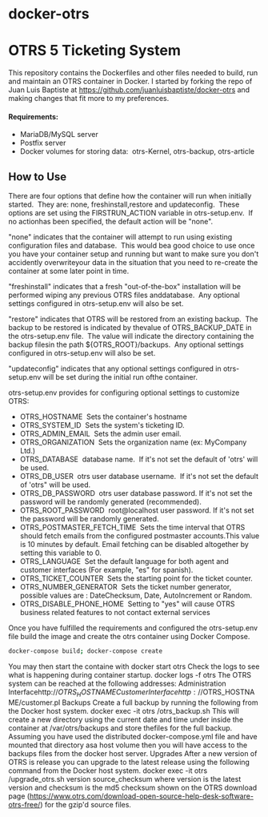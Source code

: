 # docker-otrs
# OTRS 5 Ticketing System
This repository contains the Dockerfiles and other files needed to build, run and maintain an OTRS container in Docker.  I started by forking the repo of Juan Luis Baptiste at https://github.com/juanluisbaptiste/docker-otrs and making changes that fit more to my preferences.

#### Requirements:
  * MariaDB/MySQL server
  * Postfix server
  * Docker volumes for storing data:  otrs-Kernel, otrs-backup, otrs-article

## How to Use
There are four options that define how the container will run when initially started.  They are: none, freshinstall,restore and updateconfig.  These options are set using the FIRSTRUN_ACTION variable in otrs-setup.env.  If no actionhas been specified, the default action will be "none".

"none" indicates that the container will attempt to run using existing configuration files and database.  This would bea good choice to use once you have your container setup and running but want to make sure you don't accidently overwriteyour data in the situation that you need to re-create the container at some later point in time.

"freshinstall" indicates that a fresh "out-of-the-box" installation will be performed wiping any previous OTRS files anddatabase.  Any optional settings configured in otrs-setup.env will also be set.

"restore" indicates that OTRS will be restored from an existing backup.  The backup to be restored is indicated by thevalue of OTRS_BACKUP_DATE in the otrs-setup.env file.  The value will indicate the directory containing the backup filesin the path ${OTRS_ROOT}/backups.  Any optional settings configured in otrs-setup.env will also be set.

"updateconfig" indicates that any optional settings configured in otrs-setup.env will be set during the initial run ofthe container.

otrs-setup.env provides for configuring optional settings to customize OTRS:
  * OTRS_HOSTNAME  Sets the container's hostname
  * OTRS_SYSTEM_ID  Sets the system's ticketing ID.
  * OTRS_ADMIN_EMAIL  Sets the admin user email.
  * OTRS_ORGANIZATION  Sets the organization name (ex: MyCompany Ltd.)
  * OTRS_DATABASE  database name.  If it's not set the default of 'otrs' will be used.
  * OTRS_DB_USER  otrs user database username.  If it's not set the default of 'otrs" will be used.
  * OTRS_DB_PASSWORD  otrs user database password. If it's not set the password will be randomly generated (recommended).
  * OTRS_ROOT_PASSWORD  root@localhost user password. If it's not set the password will be randomly generated.
  * OTRS_POSTMASTER_FETCH_TIME  Sets the time interval that OTRS should fetch emails from the configured postmaster accounts.This value is 10 minutes by default. Email fetching can be disabled altogether by setting this variable to 0.
  * OTRS_LANGUAGE  Set the default language for both agent and customer interfaces (For example, "es" for spanish).
  * OTRS_TICKET_COUNTER  Sets the starting point for the ticket counter.
  * OTRS_NUMBER_GENERATOR  Sets the ticket number generator, possible values are : DateChecksum, Date, AutoIncrement or Random.
  * OTRS_DISABLE_PHONE_HOME  Setting to "yes" will cause OTRS business related features to not contact external services

Once you have fulfilled the requirements and configured the otrs-setup.env file build the image and create the otrs container using Docker Compose.
```bash
docker-compose build; docker-compose create
```

You may then start the containe with
docker start otrs
Check the logs to see what is happening during container startup.
docker logs -f otrs
The OTRS system can be reached at the following addresses:
Administration Interfacehttp://$OTRS_HOSTNAME
Customer Interfacehttp://$OTRS_HOSTNAME/customer.pl
Backups
Create a full backup by running the following from the Docker host system.
docker exec -it otrs /otrs_backup.sh
This will create a new directory using the current date and time under inside the container at /var/otrs/backups and store thefiles for the full backup.  Assuming you have used the distributed docker-compose.yml file and have mounted that directory asa host volume then you will have access to the backups files from the docker host server.
Upgrades
After a new version of OTRS is release you can upgrade to the latest release using the following command from the Docker host system.
docker exec -it otrs /upgrade_otrs.sh version source_checksum
where version is the latest version and checksum is the md5 checksum shown on the OTRS download page (https://www.otrs.com/download-open-source-help-desk-software-otrs-free/) for the gzip'd source files.
